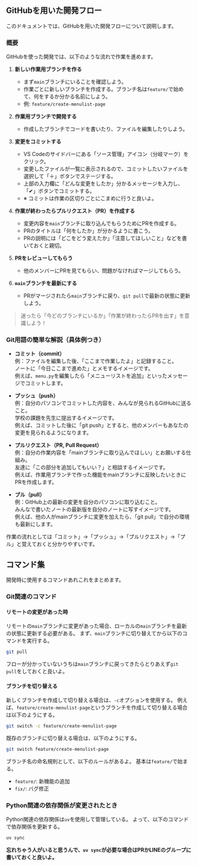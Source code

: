 ## GitHubを用いた開発フロー
このドキュメントでは、GitHubを用いた開発フローについて説明します。

### 概要
GitHubを使った開発では、以下のような流れで作業を進めます。

1. **新しい作業用ブランチを作る**
    - まず`main`ブランチにいることを確認しよう。
    - 作業ごとに新しいブランチを作成する。ブランチ名は`feature/`で始めて、何をするか分かる名前にしよう。
    - 例: `feature/create-menulist-page`

2. **作業用ブランチで開発する**
    - 作成したブランチでコードを書いたり、ファイルを編集したりしよう。

3. **変更をコミットする**
    - VS Codeのサイドバーにある「ソース管理」アイコン（分岐マーク）をクリック。
    - 変更したファイルが一覧に表示されるので、コミットしたいファイルを選択して「＋」ボタンでステージする。
    - 上部の入力欄に「どんな変更をしたか」分かるメッセージを入力し、「✔」ボタンでコミットする。
    - ※ コミットは作業の区切りごとにこまめに行うと良いよ。

4. **作業が終わったらプルリクエスト（PR）を作成する**
    - 変更内容を`main`ブランチに取り込んでもらうためにPRを作成する。
    - PRのタイトルは「何をしたか」が分かるように書こう。
    - PRの説明には「どこをどう変えたか」「注意してほしいこと」などを書いておくと親切。

5. **PRをレビューしてもらう**
    - 他のメンバーにPRを見てもらい、問題がなければマージしてもらう。

6. **`main`ブランチを最新にする**
    - PRがマージされたら`main`ブランチに戻り、`git pull`で最新の状態に更新しよう。

> 迷ったら「今どのブランチにいるか」「作業が終わったらPRを出す」を意識しよう！


### Git用語の簡単な解説（具体例つき）

- **コミット（commit）**  
    例：ファイルを編集した後、「ここまで作業したよ」と記録すること。  
    ノートに「今日ここまで進めた」とメモするイメージです。  
    例えば、`menu.py`を編集したら「メニューリストを追加」といったメッセージでコミットします。

- **プッシュ（push）**  
    例：自分のパソコンでコミットした内容を、みんなが見られるGitHubに送ること。  
    学校の課題を先生に提出するイメージです。  
    例えば、コミットした後に「git push」とすると、他のメンバーもあなたの変更を見られるようになります。

- **プルリクエスト（PR, Pull Request）**  
    例：自分の作業内容を「mainブランチに取り込んでほしい」とお願いする仕組み。  
    友達に「この部分を追加してもいい？」と相談するイメージです。  
    例えば、作業用ブランチで作った機能をmainブランチに反映したいときにPRを作成します。

- **プル（pull）**  
    例：GitHub上の最新の変更を自分のパソコンに取り込むこと。  
    みんなで書いたノートの最新版を自分のノートに写すイメージです。  
    例えば、他の人がmainブランチに変更を加えたら、「git pull」で自分の環境も最新にします。

作業の流れとしては「コミット」→「プッシュ」→「プルリクエスト」→「プル」と覚えておくと分かりやすいです。

## コマンド集
開発時に使用するコマンドあれこれをまとめます。

### Git関連のコマンド
#### リモートの変更があった時
リモートの`main`ブランチに変更があった場合、ローカルの`main`ブランチを最新の状態に更新する必要がある。
まず、`main`ブランチに切り替えてから以下のコマンドを実行する。
```bash
git pull
```

フローが分かっていないうちは`main`ブランチに戻ってきたらとりあえず`git pull`をしておくと良いよ。

#### ブランチを切り替える
新しくブランチを作成して切り替える場合は、`-c`オプションを使用する。
例えば、`feature/create-menulist-page`というブランチを作成して切り替える場合は以下のようにする。
```bash
git switch -c feature/create-menulist-page
```

既存のブランチに切り替える場合は、以下のようにする。
```bash
git switch feature/create-menulist-page
```

ブランチ名の命名規則として、以下のルールがあるよ。
基本は`feature/`で始まる。
- `feature/`: 新機能の追加
- `fix/`: バグ修正

### Python関連の依存関係が変更されたとき
Python関連の依存関係は`uv`を使用して管理している。
よって、以下のコマンドで依存関係を更新する。
```bash
uv sync
```

**忘れちゃう人がいると思うんで、`uv sync`が必要な場合はPRかLINEのグループに書いておくと良いよ。**
